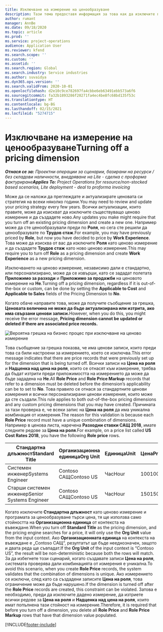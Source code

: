 ```yaml
---
title: Изключване на измерение на ценообразуване
description: Тази тема предоставя информация за това как да изключите персонализирани ценови измерения.
author: rumant
manager: AnnBe
ms.date: 09/18/2020
ms.topic: article
ms.prod: ''
ms.service: project-operations
audience: Application User
ms.reviewer: kfend
ms.search.scope: ''
ms.custom: ''
ms.assetid: ''
ms.search.region: Global
ms.search.industry: Service industries
ms.author: suvaidya
ms.dyn365.ops.version: ''
ms.search.validFrom: 2020-10-01
ms.openlocfilehash: d2e10c9ce782697fa4cbbe6eb63491ebb573a6f6
ms.sourcegitcommit: fa32b1893286f20271fa4ec4be8fc68bd135f53c
ms.translationtype: HT
ms.contentlocale: bg-BG
ms.lasthandoff: 02/15/2021
ms.locfileid: "5274715"
---
```

# <a name="turning-off-a-pricing-dimension"></a><span data-ttu-id="f21b6-103">Изключване на измерение на ценообразуване</span><span class="sxs-lookup"><span data-stu-id="f21b6-103">Turning off a pricing dimension</span></span>

<span data-ttu-id="f21b6-104">_**Отнася се за:** Проектни операции за сценарии, базирани на ресурси / без складови наличности, внедряване на Lite - сделка с проформа фактуриране_</span><span class="sxs-lookup"><span data-stu-id="f21b6-104">_**Applies To:** Project Operations for resource/non-stocked based scenarios, Lite deployment - deal to proforma invoicing_</span></span>

<span data-ttu-id="f21b6-105">Може да се наложи да преглеждате и актуализирате ценовата си стратегия на всеки няколко години.</span><span class="sxs-lookup"><span data-stu-id="f21b6-105">You may need to review and update your pricing strategy every few years.</span></span> <span data-ttu-id="f21b6-106">Всички актуализации, които правите, може да изискват да изключите съществуващо ценово измерение и да създадете ново.</span><span class="sxs-lookup"><span data-stu-id="f21b6-106">Any updates you make might require that you turn off an existing pricing dimension and create a new one.</span></span> <span data-ttu-id="f21b6-107">Например може да сте ценообразували преди по **Роля**, но сега сте решили да ценообразувате по **Трудов стаж**.</span><span class="sxs-lookup"><span data-stu-id="f21b6-107">For example, you may have previously priced by **Role**, but now you have decided to price by **Work Experience**.</span></span> <span data-ttu-id="f21b6-108">Това може да изисква от вас да изключите **Роля** като ценово измерение и да създадете **Трудов стаж** като ново ценово измерение.</span><span class="sxs-lookup"><span data-stu-id="f21b6-108">This may require you to turn off **Role** as a pricing dimension and create **Work Experience** as a new pricing dimension.</span></span> 

<span data-ttu-id="f21b6-109">Изключването на ценово измерение, независимо дали е стандартно, или персонализирано, може да се извърши, като се зададат полетата **Приложимо за разходи** и **Приложимо за продажби** на ценовото измерение на **Не**.</span><span class="sxs-lookup"><span data-stu-id="f21b6-109">Turning off a pricing dimension, regardless if it is out-of-the-box or custom, can be done by setting the **Applicable to Cost** and **Applicable to Sales** fields of the Pricing Dimension to **No**.</span></span>

<span data-ttu-id="f21b6-110">Когато обаче направите това, може да получите съобщение за грешка, **Ценовата величина не може да бъде актуализирана или изтрита, ако има свързани ценови записи.**</span><span class="sxs-lookup"><span data-stu-id="f21b6-110">However, when you do this, you might receive the error message, **Pricing dimension cannot be updated or deleted if there are associated price records.**</span></span>

![Вероятна грешка на бизнес процес при изключване на ценово измерение](media/Business-Process-Error.png)

<span data-ttu-id="f21b6-112">Това съобщение за грешка показва, че има ценови записи, които преди това са били настроени за измерението, което се изключва.</span><span class="sxs-lookup"><span data-stu-id="f21b6-112">This error message indicates that there are price records that were previously set up for the dimension that is being turned off.</span></span> <span data-ttu-id="f21b6-113">Всички записи на **Цена на роля** и **Надценка над цена на роля**, които се отнасят към измерение, трябва да бъдат изтрити преди приложимостта на измерението да може да бъде зададена на **Не**.</span><span class="sxs-lookup"><span data-stu-id="f21b6-113">All **Role Price** and **Role Price Markup** records that refer to a dimension must be deleted before the dimension’s applicability can be to set to **No**.</span></span> <span data-ttu-id="f21b6-114">Това правило се отнася за стандартните ценови измерения и всички персонализирани ценови измерения, които може да сте създали.</span><span class="sxs-lookup"><span data-stu-id="f21b6-114">This rule applies to both out-of-the-box pricing dimensions and any custom pricing dimensions that you may have created.</span></span> <span data-ttu-id="f21b6-115">Причината за тази проверка е, че всеки запис на **Цена на роля** да има уникална комбинация от измерения.</span><span class="sxs-lookup"><span data-stu-id="f21b6-115">The reason for this validation is because each **Role Price** record must have a unique combination of dimensions.</span></span> <span data-ttu-id="f21b6-116">Например в ценова листа, наречена **Разходни ставки САЩ 2018**, имате следните редове за **Цена на роля**.</span><span class="sxs-lookup"><span data-stu-id="f21b6-116">For example, on a price list called **US Cost Rates 2018**, you have the following **Role price** rows.</span></span> 

| <span data-ttu-id="f21b6-117">Стандартна длъжност</span><span class="sxs-lookup"><span data-stu-id="f21b6-117">Standard Title</span></span>         | <span data-ttu-id="f21b6-118">Организационна единица</span><span class="sxs-lookup"><span data-stu-id="f21b6-118">Org Unit</span></span>    |<span data-ttu-id="f21b6-119">Единица</span><span class="sxs-lookup"><span data-stu-id="f21b6-119">Unit</span></span>   |<span data-ttu-id="f21b6-120">Цена</span><span class="sxs-lookup"><span data-stu-id="f21b6-120">Price</span></span>  |<span data-ttu-id="f21b6-121">Валута</span><span class="sxs-lookup"><span data-stu-id="f21b6-121">Currency</span></span>  |
| -----------------------|-------------|-------|-------|----------|
| <span data-ttu-id="f21b6-122">Системен инженер</span><span class="sxs-lookup"><span data-stu-id="f21b6-122">Systems Engineer</span></span>|<span data-ttu-id="f21b6-123">Contoso САЩ</span><span class="sxs-lookup"><span data-stu-id="f21b6-123">Contoso US</span></span>|<span data-ttu-id="f21b6-124">Час</span><span class="sxs-lookup"><span data-stu-id="f21b6-124">Hour</span></span>| <span data-ttu-id="f21b6-125">100</span><span class="sxs-lookup"><span data-stu-id="f21b6-125">100</span></span>|<span data-ttu-id="f21b6-126">USD</span><span class="sxs-lookup"><span data-stu-id="f21b6-126">USD</span></span>|
| <span data-ttu-id="f21b6-127">Старши системен инженер</span><span class="sxs-lookup"><span data-stu-id="f21b6-127">Senior Systems Engineer</span></span>|<span data-ttu-id="f21b6-128">Contoso САЩ</span><span class="sxs-lookup"><span data-stu-id="f21b6-128">Contoso US</span></span>|<span data-ttu-id="f21b6-129">Час</span><span class="sxs-lookup"><span data-stu-id="f21b6-129">Hour</span></span>| <span data-ttu-id="f21b6-130">150</span><span class="sxs-lookup"><span data-stu-id="f21b6-130">150</span></span>| <span data-ttu-id="f21b6-131">USD</span><span class="sxs-lookup"><span data-stu-id="f21b6-131">USD</span></span>|


<span data-ttu-id="f21b6-132">Когато изключите **Стандартна длъжност** като ценово измерение и програмата за ценообразуване търси цена, тя ще използва само стойността на **Организационна единица** от контекста на въвеждане.</span><span class="sxs-lookup"><span data-stu-id="f21b6-132">When you turn off **Standard Title** as the pricing dimension, and the pricing engine searches for a price, it will only use the **Org Unit** value from the input context.</span></span> <span data-ttu-id="f21b6-133">Ако **Организационната единица** на контекста на въвеждане е „Contoso САЩ“, резултатът ще бъде нееднозначен, защото и двата реда ще съвпадат.</span><span class="sxs-lookup"><span data-stu-id="f21b6-133">If the **Org Unit** of the input context is “Contoso US”, the result will be non-deterministic because both the rows will match.</span></span> <span data-ttu-id="f21b6-134">За да избегнете този сценарий, когато създавате записи **Цена на роля**, системата проверява дали комбинацията от измерения е уникална.</span><span class="sxs-lookup"><span data-stu-id="f21b6-134">To avoid this scenario, when you create **Role Price** records, the system validates that the combination of dimensions is unique.</span></span> <span data-ttu-id="f21b6-135">Ако измерението се изключи, след като са създадени записите **Цена на роля**, това ограничение може да бъде нарушено.</span><span class="sxs-lookup"><span data-stu-id="f21b6-135">If the dimension is turned off after the **Role Price** records are created, this constraint can be violated.</span></span> <span data-ttu-id="f21b6-136">Затова е необходимо, преди да изключите дадено измерение, да изтриете всички редове за **Цена на роля** и **Надценка над цена на роля**, които имат попълнена тази стойност на измерение.</span><span class="sxs-lookup"><span data-stu-id="f21b6-136">Therefore, it is required that before you turn off a dimension, you delete all **Role Price** and **Role Price Markup** rows that have that dimension value populated.</span></span>


[!INCLUDE[footer-include](../includes/footer-banner.md)]